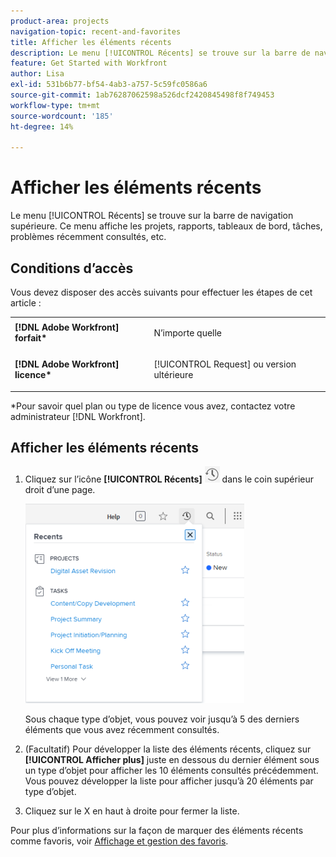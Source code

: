 ```yaml
---
product-area: projects
navigation-topic: recent-and-favorites
title: Afficher les éléments récents
description: Le menu [!UICONTROL Récents] se trouve sur la barre de navigation supérieure. Ce menu affiche les projets, rapports, tableaux de bord, tâches, problèmes récemment consultés, etc.
feature: Get Started with Workfront
author: Lisa
exl-id: 531b6b77-bf54-4ab3-a757-5c59fc0586a6
source-git-commit: 1ab76287062598a526dcf2420845498f8f749453
workflow-type: tm+mt
source-wordcount: '185'
ht-degree: 14%

---
```


# Afficher les éléments récents

Le menu [!UICONTROL Récents] se trouve sur la barre de navigation supérieure. Ce menu affiche les projets, rapports, tableaux de bord, tâches, problèmes récemment consultés, etc.

## Conditions d’accès

Vous devez disposer des accès suivants pour effectuer les étapes de cet article :

<table style="table-layout:auto"> 
 <col> 
 </col> 
 <col> 
 </col> 
 <tbody> 
  <tr> 
   <td role="rowheader"><strong>[!DNL Adobe Workfront] forfait*</strong></td> 
   <td> <p>N’importe quelle</p> </td> 
  </tr> 
  <tr> 
   <td role="rowheader"><strong>[!DNL Adobe Workfront] licence*</strong></td> 
   <td> <p>[!UICONTROL Request] ou version ultérieure</p> </td> 
  </tr> 
 </tbody> 
</table>

&#42;Pour savoir quel plan ou type de licence vous avez, contactez votre administrateur [!DNL Workfront].

## Afficher les éléments récents

1. Cliquez sur l’icône **[!UICONTROL Récents]** ![[!UICONTROL Récents]](assets/recents-icon-40x43.png) dans le coin supérieur droit d’une page.

   ![Liste des récents](assets/recents-list-2022-350x319.png)

   Sous chaque type d’objet, vous pouvez voir jusqu’à 5 des derniers éléments que vous avez récemment consultés.

1. (Facultatif) Pour développer la liste des éléments récents, cliquez sur **[!UICONTROL Afficher plus]** juste en dessous du dernier élément sous un type d’objet pour afficher les 10 éléments consultés précédemment. Vous pouvez développer la liste pour afficher jusqu’à 20 éléments par type d’objet.
1. Cliquez sur le X en haut à droite pour fermer la liste.

Pour plus d’informations sur la façon de marquer des éléments récents comme favoris, voir [Affichage et gestion des favoris](../../../workfront-basics/navigate-workfront/recent-and-favorites/view-and-manage-favorites.md).

